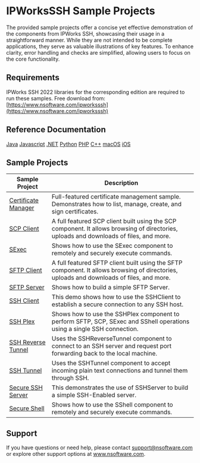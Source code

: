 # IPWorksSSH Sample Projects
The provided sample projects offer a concise yet effective demonstration of the components from IPWorks SSH, showcasing their usage in a straightforward manner. While they are not intended to be complete applications, they serve as valuable illustrations of key features. To enhance clarity, error handling and checks are simplified, allowing users to focus on the core functionality.

## Requirements
IPWorks SSH 2022 libraries for the corresponding edition are required to run these samples.  Free download from: [https://www.nsoftware.com/ipworksssh](https://www.nsoftware.com/ipworksssh)

## Reference Documentation
[Java](https://cdn.nsoftware.com/help/IHH/java/)
[Javascript](https://cdn.nsoftware.com/help/IHH/js/)
[.NET](https://cdn.nsoftware.com/help/IHH/cs/)
[Python](https://cdn.nsoftware.com/help/IHH/py/)
[PHP](https://cdn.nsoftware.com/help/IHH/php/)
[C++](https://cdn.nsoftware.com/help/IHH/cpp/)
[macOS](https://cdn.nsoftware.com/help/IHH/mac/)
[iOS](https://cdn.nsoftware.com/help/IHH/mac/)

## Sample Projects
| Sample Project | Description |
| --- | --- |
| [Certificate Manager](./IPWorks%20SSH%20Samples/Certificate%20Manager) | Full-featured certificate management sample.  Demonstrates how to list, manage, create, and sign certificates. |
| [SCP Client](./IPWorks%20SSH%20Samples/SCP%20Client) | A full featured SCP client built using the SCP component.  It allows browsing of directories, uploads and downloads of files, and more. |
| [SExec](./IPWorks%20SSH%20Samples/SExec) | Shows how to use the SExec component to remotely and securely execute commands. |
| [SFTP Client](./IPWorks%20SSH%20Samples/SFTP%20Client) | A full featured SFTP client built using the SFTP component.  It allows browsing of directories, uploads and downloads of files, and more. |
| [SFTP Server](./IPWorks%20SSH%20Samples/SFTP%20Server) | Shows how to build a simple SFTP Server. |
| [SSH Client](./IPWorks%20SSH%20Samples/SSH%20Client) | This demo shows how to use the SSHClient to establish a secure connection to any SSH host. |
| [SSH Plex](./IPWorks%20SSH%20Samples/SSH%20Plex) | Shows how to use the SSHPlex component to perform SFTP, SCP, SExec and SShell operations using a single SSH connection. |
| [SSH Reverse Tunnel](./IPWorks%20SSH%20Samples/SSH%20Reverse%20Tunnel) | Uses the SSHReverseTunnel component to connect to an SSH server and request port forwarding back to the local machine. |
| [SSH Tunnel](./IPWorks%20SSH%20Samples/SSH%20Tunnel) | Uses the SSHTunnel component to accept incoming plain text connections and tunnel them through SSH. |
| [Secure SSH Server](./IPWorks%20SSH%20Samples/Secure%20SSH%20Server) | This demonstrates the use of SSHServer to build a simple SSH-Enabled server. |
| [Secure Shell](./IPWorks%20SSH%20Samples/Secure%20Shell) | Shows how to use the SShell component to remotely and securely execute commands. |

## Support
If you have questions or need help, please contact support@nsoftware.com or explore other support options 
at www.nsoftware.com.
